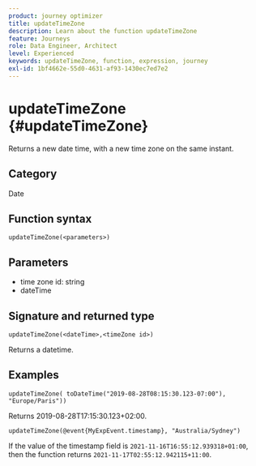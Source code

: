 ```yaml
---
product: journey optimizer
title: updateTimeZone
description: Learn about the function updateTimeZone
feature: Journeys
role: Data Engineer, Architect
level: Experienced
keywords: updateTimeZone, function, expression, journey
exl-id: 1bf4662e-55d0-4631-af93-1430ec7ed7e2
---
```

# updateTimeZone {#updateTimeZone}

Returns a new date time, with a new time zone on the same instant.

## Category

Date

## Function syntax

`updateTimeZone(<parameters>)`

## Parameters

* time zone id: string
* dateTime

## Signature and returned type

`updateTimeZone(<dateTime>,<timeZone id>)`

Returns a datetime.

## Examples

`updateTimeZone( toDateTime("2019-08-28T08:15:30.123-07:00"), "Europe/Paris"))`

Returns 2019-08-28T17:15:30.123+02:00.

<!--`updateTimeZone( toDateTime("2019-08-28T08:15:30.123-07:00"), toTimeZone("Europe/Paris")))`
Returns "2019-08-28T17:15:30.123+02:00".-->

`updateTimeZone(@event{MyExpEvent.timestamp}, "Australia/Sydney")`

If the value of the timestamp field is `2021-11-16T16:55:12.939318+01:00`, then the function returns `2021-11-17T02:55:12.942115+11:00`.

